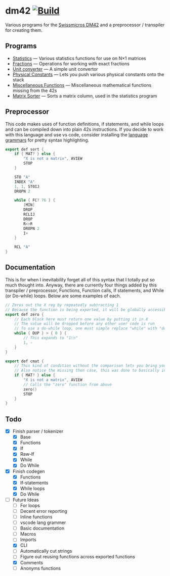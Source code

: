 # dm42 [![Build](https://github.com/Basicprogrammer10/dm42/actions/workflows/rust.yml/badge.svg)](https://github.com/Basicprogrammer10/dm42/actions/workflows/rust.yml)

Various programs for the [Swissmicros DM42](https://www.swissmicros.com/product/dm42) and a preprocessor / transpiler for creating them.

## Programs

- [Statistics](bin#statistics) &mdash; Various statistics functions for use on N×1 matrices
- [Fractions](bin#fractions) &mdash; Operations for working with exact fractions
- [Unit converter](bin#unit-converter) &mdash; A simple unit convertor
- [Physical Constants](bin#physical-constants) &mdash; Lets you push various physical constants onto the stack
- [Miscellaneous Functions](bin#miscellaneous-functions) &mdash; Miscellaneous mathematical functions missing from the 42s
- [Matrix Sorter](bin#matrix-sorter) &mdash; Sorts a matrix column, used in the statistics program

## Preprocessor

This code makes uses of function definitions, if statements, and while loops and can be compiled down into plain 42s instructions.
If you decide to work with this language and use vs code, consider installing the [language grammars](grammer) for pretty syntax highlighting.

```cpp
export def sort {
    if { MAT? } else {
        "X is not a matrix", AVIEW
        STOP
    }

    STO "A"
    INDEX "A"
    1, 1, STOIJ
    DROPN 2

    while { FC? 76 } {
        [MIN]
        DROP
        RCLIJ
        DROP
        R<>R
        DROPN 2
        I+
    }

    RCL "A"
}
```

## Documentation

This is for when I inevitability forget all of this syntax that I totally put so much thought into.
Anyway, there are currently four things added by this transpiler / preprocessor, Functions, Function calls, If statements, and While (or Do-while) loops.
Below are some examples of each.

```cpp
// Zeros out the X reg by repeatedly subtracting 1
// Because the function is being exported, it will be globally accessibly (in the EXQ menu)
export def zero {
    // Each block here must return one value by putting it in X
    // The value will be dropped before any other user code is run
    // To use a do-while loop, one must simple replace "while" with "do while"
    while { DUP } > { 0 } {
        // This expands to "1\n"
        1, -
    }
}

export def cmat {
    // This kind of condition without the comparison lets you bring your own instruction to selectively execute the following instruction
    // Also notice the missing then case, this was done to basically invert the result of MAT?
    if { MAT? } else {
        "X is not a matrix", AVIEW
        // Calls the "zero" function from above
        zero()
        STOP
    }
}
```

## Todo

- [x] Finish parser / tokenizer
  - [x] Base
  - [x] Functions
  - [x] If
  - [x] Raw-If
  - [x] While
  - [x] Do While
- [x] Finish codegen
  - [x] Functions
  - [x] If-statements
  - [x] While loops
  - [x] Do While
- [ ] Future Ideas
  - [ ] For loops
  - [ ] Decent error reporting
  - [ ] Inline functions
  - [ ] vscode lang grammer
  - [ ] Basic documentation
  - [ ] Macros
  - [ ] Imports
  - [x] CLI
  - [ ] Automatically cut strings
  - [ ] Figure out reusing functions across exported functions
  - [x] Comments
  - [ ] Anonyms functions
